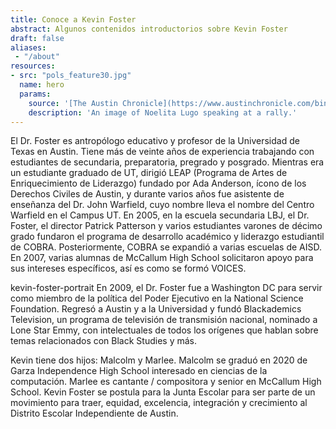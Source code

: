 ```yaml
---
title: Conoce a Kevin Foster
abstract: Algunos contenidos introductorios sobre Kevin Foster
draft: false
aliases:
 - "/about"
resources:
- src: "pols_feature30.jpg"
  name: hero
  params:
    source: '[The Austin Chronicle](https://www.austinchronicle.com/binary/26de/pols_feature30.jpg)'
    description: 'An image of Noelita Lugo speaking at a rally.'
---
```


El Dr. Foster es antropólogo educativo y profesor de la Universidad de Texas en Austin. Tiene más de veinte años de experiencia trabajando con estudiantes de secundaria, preparatoria, pregrado y posgrado. Mientras era un estudiante graduado de UT, dirigió LEAP (Programa de Artes de Enriquecimiento de Liderazgo) fundado por Ada Anderson, ícono de los Derechos Civiles de Austin, y durante varios años fue asistente de enseñanza del Dr. John Warfield, cuyo nombre lleva el nombre del Centro Warfield en el Campus UT. En 2005, en la escuela secundaria LBJ, el Dr. Foster, el director Patrick Patterson y varios estudiantes varones de décimo grado fundaron el programa de desarrollo académico y liderazgo estudiantil de COBRA. Posteriormente, COBRA se expandió a varias escuelas de AISD. En 2007, varias alumnas de McCallum High School solicitaron apoyo para sus intereses específicos, así es como se formó VOICES.

kevin-foster-portrait
En 2009, el Dr. Foster fue a Washington DC para servir como miembro de la política del Poder Ejecutivo en la National Science Foundation. Regresó a Austin y a la Universidad y fundó Blackademics Television, un programa de televisión de transmisión nacional, nominado a Lone Star Emmy, con intelectuales de todos los orígenes que hablan sobre temas relacionados con Black Studies y más.

Kevin tiene dos hijos: Malcolm y Marlee. Malcolm se graduó en 2020 de Garza Independence High School interesado en ciencias de la computación. Marlee es cantante / compositora y senior en McCallum High School. Kevin Foster se postula para la Junta Escolar para ser parte de un movimiento para traer, equidad, excelencia, integración y crecimiento al Distrito Escolar Independiente de Austin.
